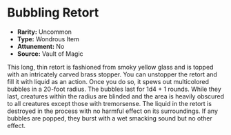 # Bubbling Retort

- **Rarity:** Uncommon
- **Type:** Wondrous Item
- **Attunement:** No
- **Source:** Vault of Magic

This long, thin retort is fashioned from smoky yellow glass and is topped with an intricately carved brass stopper. You can unstopper the retort and fill it with liquid as an action. Once you do so, it spews out multicolored bubbles in a 20-foot radius. The bubbles last for 1d4 + 1 rounds. While they last, creatures within the radius are blinded and the area is heavily obscured to all creatures except those with tremorsense. The liquid in the retort is destroyed in the process with no harmful effect on its surroundings. If any bubbles are popped, they burst with a wet smacking sound but no other effect.
